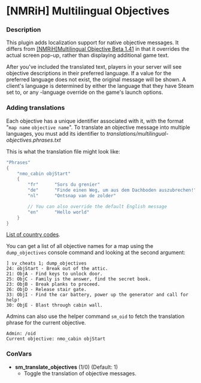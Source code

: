 # [NMRiH] Multilingual Objectives

### Description 
This plugin adds localization support for native objective messages. 
It differs from [\[NMRiH\]Multilingual Objective Beta 1.41]("https://forums.alliedmods.net/showthread.php?p=2305894") in that it overrides the actual screen pop-up, rather than displaying additional game text.

After you've included the translated text, players in your server will see objective descriptions in their preferred language. If a value for the preferred language does not exist, the original message will be shown. A client's language is determined by either the language that they have Steam set to, or any -language override on the game's launch options.

### Adding translations

Each objective has a unique identifier associated with it, with the format "`map name` `objective name`".
To translate an objective message into multiple languages, you must add its identifier to *translations/multilingual-objectives.phrases.txt*

This is what the translation file might look like:

```c	
"Phrases"
{
	"nmo_cabin objStart"
	{
		"fr"      "Sors du grenier"
		"de"      "Finde einen Weg, um aus dem Dachboden auszubrechen!"
		"nl"      "Ontsnap van de zolder"

		// You can also override the default English message
		"en"      "Hello world"
	}
}
```

[List of country codes]("https://www.iban.com/country-codes").

You can get a list of all objective names for a map using the `dump_objectives` console command and looking at the second argument:

```
] sv_cheats 1; dump_objectives
24: objStart - Break out of the attic.
21: ObjA - Find keys to unlock door.
25: ObjC - Family is the answer, find the secret book.
23: ObjB - Break planks to proceed.
26: ObjD - Release stair gate.
33: ObjI - Find the car battery, power up the generator and call for help!
30: ObjE - Blast through cabin wall.
```

Admins can also use the helper command `sm_oid` to fetch the translation phrase for the current objective.
```
Admin: /oid
Current objective: nmo_cabin objStart 
```
### ConVars

* **sm_translate_objectives** (1/0) (Default: 1)
    * Toggle the translation of objective messages.
